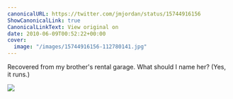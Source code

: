 ```yaml
---
canonicalURL: https://twitter.com/jmjordan/status/15744916156
ShowCanonicalLink: true
CanonicalLinkText: View original on
date: 2010-06-09T00:52:22+00:00
cover:
  image: "/images/15744916156-112780141.jpg"
---
```

Recovered from my brother's rental garage. What should I name her? (Yes, it runs.)

![](/images/15744916156-112780141.jpg)